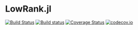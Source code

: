 # LowRank.jl

[![Build Status](https://travis-ci.org/Vilin/LowRank.svg?branch=master)](https://travis-ci.org/Vilin/LowRank.jl)
[![Build status](https://ci.appveyor.com/api/projects/status/github/Vilin/LowRank.jl?branch=master&svg=true)](https://ci.appveyor.com/project/Vilin97/lowrank-jl)
[![Coverage Status](https://coveralls.io/repos/github/Vilin/LowRank.jl/badge.svg?branch=master)](https://coveralls.io/github/Vilin/LowRank.jl?branch=master)
[![codecov.io](https://codecov.io/gh/Vilin/LowRank.jl/branch/master/graph/badge.svg)](https://codecov.io/gh/Vilin/LowRank.jl)
